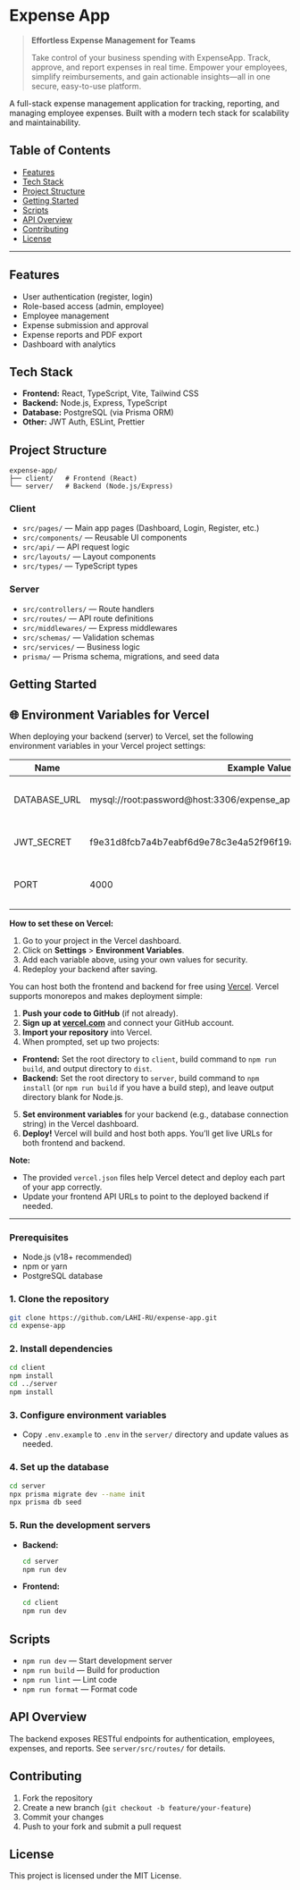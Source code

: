 
# Expense App

> **Effortless Expense Management for Teams**
>
> Take control of your business spending with ExpenseApp. Track, approve, and report expenses in real time. Empower your employees, simplify reimbursements, and gain actionable insights—all in one secure, easy-to-use platform.

A full-stack expense management application for tracking, reporting, and managing employee expenses. Built with a modern tech stack for scalability and maintainability.

## Table of Contents
- [Features](#features)
- [Tech Stack](#tech-stack)
- [Project Structure](#project-structure)
- [Getting Started](#getting-started)
- [Scripts](#scripts)
- [API Overview](#api-overview)
- [Contributing](#contributing)
- [License](#license)

---

## Features
- User authentication (register, login)
- Role-based access (admin, employee)
- Employee management
- Expense submission and approval
- Expense reports and PDF export
- Dashboard with analytics

## Tech Stack
- **Frontend:** React, TypeScript, Vite, Tailwind CSS
- **Backend:** Node.js, Express, TypeScript
- **Database:** PostgreSQL (via Prisma ORM)
- **Other:** JWT Auth, ESLint, Prettier

## Project Structure
```
expense-app/
├── client/   # Frontend (React)
└── server/   # Backend (Node.js/Express)
```

### Client
- `src/pages/` — Main app pages (Dashboard, Login, Register, etc.)
- `src/components/` — Reusable UI components
- `src/api/` — API request logic
- `src/layouts/` — Layout components
- `src/types/` — TypeScript types

### Server
- `src/controllers/` — Route handlers
- `src/routes/` — API route definitions
- `src/middlewares/` — Express middlewares
- `src/schemas/` — Validation schemas
- `src/services/` — Business logic
- `prisma/` — Prisma schema, migrations, and seed data

## Getting Started


## 🌐 Environment Variables for Vercel

When deploying your backend (server) to Vercel, set the following environment variables in your Vercel project settings:

| Name          | Example Value                                      | Description                       |
|---------------|----------------------------------------------------|-----------------------------------|
| DATABASE_URL  | mysql://root:password@host:3306/expense_app        | Your database connection string   |
| JWT_SECRET    | f9e31d8fcb7a4b7eabf6d9e78c3e4a52f96f19a9b9d44e3fa87e4d1b7c2e0f61 | Secret for signing JWT tokens     |
| PORT          | 4000                                               | (Optional) Port for backend server|

**How to set these on Vercel:**
1. Go to your project in the Vercel dashboard.
2. Click on **Settings** > **Environment Variables**.
3. Add each variable above, using your own values for security.
4. Redeploy your backend after saving.


You can host both the frontend and backend for free using [Vercel](https://vercel.com/). Vercel supports monorepos and makes deployment simple:

1. **Push your code to GitHub** (if not already).
2. **Sign up at [vercel.com](https://vercel.com/)** and connect your GitHub account.
3. **Import your repository** into Vercel.
4. When prompted, set up two projects:
  - **Frontend:** Set the root directory to `client`, build command to `npm run build`, and output directory to `dist`.
  - **Backend:** Set the root directory to `server`, build command to `npm install` (or `npm run build` if you have a build step), and leave output directory blank for Node.js.
5. **Set environment variables** for your backend (e.g., database connection string) in the Vercel dashboard.
6. **Deploy!** Vercel will build and host both apps. You’ll get live URLs for both frontend and backend.

**Note:**
- The provided `vercel.json` files help Vercel detect and deploy each part of your app correctly.
- Update your frontend API URLs to point to the deployed backend if needed.

---

### Prerequisites
- Node.js (v18+ recommended)
- npm or yarn
- PostgreSQL database

### 1. Clone the repository
```sh
git clone https://github.com/LAHI-RU/expense-app.git
cd expense-app
```

### 2. Install dependencies
```sh
cd client
npm install
cd ../server
npm install
```

### 3. Configure environment variables
- Copy `.env.example` to `.env` in the `server/` directory and update values as needed.

### 4. Set up the database
```sh
cd server
npx prisma migrate dev --name init
npx prisma db seed
```

### 5. Run the development servers
- **Backend:**
  ```sh
  cd server
  npm run dev
  ```
- **Frontend:**
  ```sh
  cd client
  npm run dev
  ```

## Scripts
- `npm run dev` — Start development server
- `npm run build` — Build for production
- `npm run lint` — Lint code
- `npm run format` — Format code

## API Overview
The backend exposes RESTful endpoints for authentication, employees, expenses, and reports. See `server/src/routes/` for details.

## Contributing
1. Fork the repository
2. Create a new branch (`git checkout -b feature/your-feature`)
3. Commit your changes
4. Push to your fork and submit a pull request

## License
This project is licensed under the MIT License.
